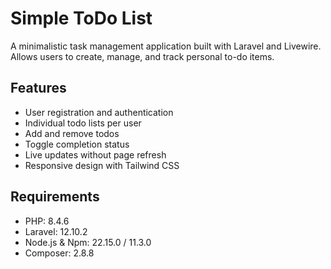# Simple ToDo List

A minimalistic task management application built with Laravel and Livewire.  
Allows users to create, manage, and track personal to-do items.

## Features

- User registration and authentication
- Individual todo lists per user
- Add and remove todos
- Toggle completion status
- Live updates without page refresh
- Responsive design with Tailwind CSS

## Requirements

- PHP: 8.4.6
- Laravel: 12.10.2
- Node.js & Npm: 22.15.0 / 11.3.0
- Composer: 2.8.8
